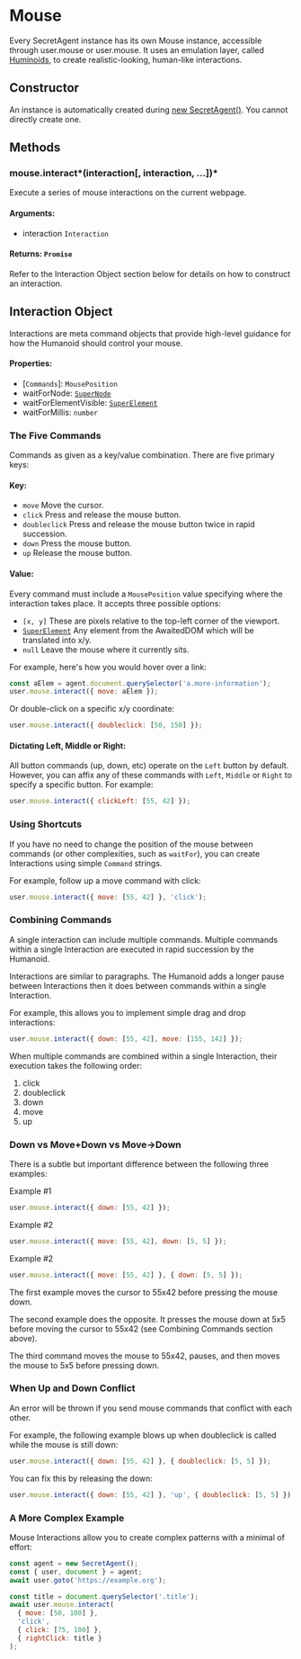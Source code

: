 # Mouse

Every SecretAgent instance has its own Mouse instance, accessible through user.mouse or user.mouse. It uses an emulation layer, called [Huminoids](../advanced-functionality/humanoids), to create realistic-looking, human-like interactions.

## Constructor
An instance is automatically created during [new SecretAgent()](./secret-agent#constructor). You cannot directly create one.

## Methods

### mouse.interact*(interaction\[, interaction, ...])*
Execute a series of mouse interactions on the current webpage.
#### **Arguments**:
- interaction `Interaction`
#### **Returns**: `Promise`

Refer to the Interaction Object section below for details on how to construct an interaction.

## Interaction Object

Interactions are meta command objects that provide high-level guidance for how the Humanoid should control your mouse.

#### **Properties**:
- \[`Commands`]: `MousePosition`
- waitForNode: [`SuperNode`](../awaited-dom/super-node)
- waitForElementVisible: [`SuperElement`](../awaited-dom/super-element)
- waitForMillis: `number`

### The Five Commands

Commands as given as a key/value combination. There are five primary keys:
#### **Key**:
- `move` Move the cursor.
- `click` Press and release the mouse button.
- `doubleclick` Press and release the mouse button twice in rapid succession.
- `down` Press the mouse button.
- `up` Release the mouse button.

#### **Value**:
Every command must include a `MousePosition` value specifying where the interaction takes place. It accepts three possible options:
- `[x, y]` These are pixels relative to the top-left corner of the viewport.
- [`SuperElement`](../awaited-dom/super-element) Any element from the AwaitedDOM which will be translated into x/y.
- `null` Leave the mouse where it currently sits.

For example, here's how you would hover over a link:

```js
const aElem = agent.document.querySelector('a.more-information');
user.mouse.interact({ move: aElem });
`````

Or double-click on a specific x/y coordinate:
```js
user.mouse.interact({ doubleclick: [50, 150] });
`````

#### **Dictating Left, Middle or Right**:
All button commands (up, down, etc) operate on the `Left` button by default. However, you can affix any of these commands with `Left`, `Middle` or `Right` to specify a specific button. For example:

```js
user.mouse.interact({ clickLeft: [55, 42] });
````

### Using Shortcuts

If you have no need to change the position of the mouse between commands (or other complexities, such as `waitFor`), you can create Interactions using simple `Command` strings.

For example, follow up a move command with click:

```js
user.mouse.interact({ move: [55, 42] }, 'click');
````

### Combining Commands

A single interaction can include multiple commands. Multiple commands within a single Interaction are executed in rapid succession by the Humanoid.

Interactions are similar to paragraphs. The Humanoid adds a longer pause between Interactions then it does between commands within a single Interaction.

For example, this allows you to implement simple drag and drop interactions:

```js
user.mouse.interact({ down: [55, 42], move: [155, 142] });
````

When multiple commands are combined within a single Interaction, their execution takes the following order:

1. click
2. doubleclick
3. down
4. move
5. up

###  Down vs Move+Down vs Move->Down
There is a subtle but important difference between the following three examples:

<label>
  Example #1
</label>

```js
user.mouse.interact({ down: [55, 42] });
````

<label>
  Example #2
</label>

```js
user.mouse.interact({ move: [55, 42], down: [5, 5] });
````

<label>
  Example #2
</label>

```js
user.mouse.interact({ move: [55, 42] }, { down: [5, 5] });
````

The first example moves the cursor to 55x42 before pressing the mouse down.

The second example does the opposite. It presses the mouse down at 5x5 before moving the cursor to 55x42 (see Combining Commands section above).

The third command moves the mouse to 55x42, pauses, and then moves the mouse to 5x5 before pressing down.

### When Up and Down Conflict

An error will be thrown if you send mouse commands that conflict with each other.

For example, the following example blows up when doubleclick is called while the mouse is still down:

```js
user.mouse.interact({ down: [55, 42] }, { doubleclick: [5, 5] });
````

You can fix this by releasing the down:

```js
user.mouse.interact({ down: [55, 42] }, 'up', { doubleclick: [5, 5] });
````

### A More Complex Example

Mouse Interactions allow you to create complex patterns with a minimal of effort:

```js
const agent = new SecretAgent();
const { user, document } = agent;
await user.goto('https://example.org');

const title = document.querySelector('.title');
await user.mouse.interact(
  { move: [50, 100] }, 
  'click', 
  { click: [75, 100] }, 
  { rightClick: title }
);
````

<!--### mouse.click*(x, y\[, options])*-->
<!--Shortcut for mouse.move, mouse.down and mouse.up.-->
<!--#### **Arguments**:-->
<!--- x `number`-->
<!--- y `number`-->
<!--- options `oObject`-->
<!--  - button `left | right | middle` defaults to left.-->
<!--  - clickCount `number` defaults to 1. See UIEvent.detail.-->
<!--  - delay `number` defaults to 0. Time to wait between mousedown and mouseup in milliseconds.-->
<!--#### **Returns**: `Promise`-->


<!--### mouse.down*(\[options])*-->
<!--Dispatches a mousedown event.-->
<!--#### **Arguments**:-->
<!--- options `object`-->
<!--  - button `left | right | middle` defaults to left.-->
<!--  - clickCount `number` defaults to 1. See UIEvent.detail.-->
<!--#### **Returns**: `Promise`-->

<!--### mouse.move*(x, y\[, options])*-->
<!--Dispatches a mousemove event.-->
<!--#### **Arguments**:-->
<!--- x `number`-->
<!--- y `number`-->
<!--- options `object`-->
<!--  - steps `number` defaults to 1. Sends intermediate mousemove events.-->
<!--#### **Returns**: `Promise`-->

<!--### mouse.up*(\[options])*-->
<!--Dispatches a mouseup event.-->
<!--#### **Arguments**:-->
<!--- options Object-->
<!--  - button `left | right | middle` defaults to left.-->
<!--  - clickCount `number` defaults to 1. See UIEvent.detail.-->
<!--#### **Returns**: `Promise`-->
